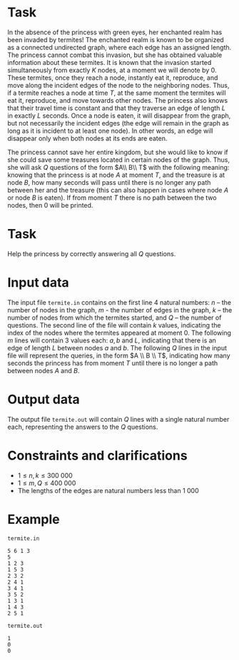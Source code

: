 # Task

In the absence of the princess with green eyes, her enchanted realm has been invaded by termites! The enchanted realm is known to be organized as a connected undirected graph, where each edge has an assigned length. The princess cannot combat this invasion, but she has obtained valuable information about these termites. It is known that the invasion started simultaneously from exactly $K$ nodes, at a moment we will denote by $0$. These termites, once they reach a node, instantly eat it, reproduce, and move along the incident edges of the node to the neighboring nodes. Thus, if a termite reaches a node at time $T$, at the same moment the termites will eat it, reproduce, and move towards other nodes. The princess also knows that their travel time is constant and that they traverse an edge of length $L$ in exactly $L$ seconds. Once a node is eaten, it will disappear from the graph, but not necessarily the incident edges (the edge will remain in the graph as long as it is incident to at least one node). In other words, an edge will disappear only when both nodes at its ends are eaten.

The princess cannot save her entire kingdom, but she would like to know if she could save some treasures located in certain nodes of the graph. Thus, she will ask $Q$ questions of the form $A\\ B\\ T$ with the following meaning: knowing that the princess is at node $A$ at moment $T$, and the treasure is at node $B$, how many seconds will pass until there is no longer any path between her and the treasure (this can also happen in cases where node $A$ or node $B$ is eaten). If from moment $T$ there is no path between the two nodes, then $0$ will be printed.

# Task

Help the princess by correctly answering all $Q$ questions.

# Input data

The input file `termite.in` contains on the first line $4$ natural numbers: $n$ – the number of nodes in the graph, $m$ - the number of edges in the graph, $k$ – the number of nodes from which the termites started, and $Q$ – the number of questions. The second line of the file will contain $k$ values, indicating the index of the nodes where the termites appeared at moment $0$. The following $m$ lines will contain $3$ values each: $a, b$ and $L$, indicating that there is an edge of length $L$ between nodes $a$ and $b$. The following $Q$ lines in the input file will represent the queries, in the form $A \\ B \\ T$, indicating how many seconds the princess has from moment $T$ until there is no longer a path between nodes $A$ and $B$.

# Output data

The output file `termite.out` will contain $Q$ lines with a single natural number each, representing the answers to the $Q$ questions.

# Constraints and clarifications

* $1 \leq n, k \leq 300\ 000$
* $1 \leq m, Q \leq 400\ 000$
* The lengths of the edges are natural numbers less than $1\ 000$

# Example

`termite.in`
```
5 6 1 3
5
1 2 3
1 5 3
2 3 2
2 4 1
3 4 1
3 5 2
1 3 1
1 4 3
2 5 1
```

`termite.out`
```
1
0
0
```